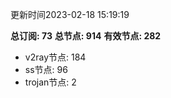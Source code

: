 更新时间2023-02-18 15:19:19

**总订阅: 73**
**总节点: 914**
**有效节点: 282**
- v2ray节点: 184
- ss节点: 96
- trojan节点: 2
